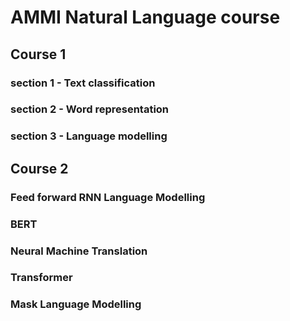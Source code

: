 #  AMMI Natural Language course
## Course 1
### section 1 - Text classification
### section 2 - Word representation
### section 3 - Language modelling

## Course 2
### Feed forward RNN Language Modelling
### BERT
### Neural Machine Translation
### Transformer
### Mask Language Modelling
